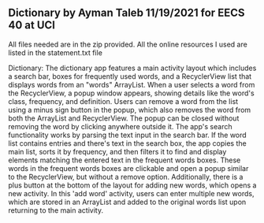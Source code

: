 ## Dictionary by Ayman Taleb 11/19/2021 for EECS 40 at UCI

All files needed are in the zip provided. 
All the online resources I used are listed in the statement.txt file



Dictionary:
The dictionary app features a main activity layout which includes a search bar, boxes for frequently used words, and a RecyclerView list that displays words from an "words" ArrayList. 
When a user selects a word from the RecyclerView, a popup window appears, showing details like the word's class, frequency, and definition. 
Users can remove a word from the list using a minus sign button in the popup, which also removes the word from both the ArrayList and RecyclerView.
The popup can be closed without removing the word by clicking anywhere outside it. The app's search functionality works by parsing the text input in the search bar. 
If the word list contains entries and there's text in the search box, the app copies the main list, sorts it by frequency, and then filters it to find and display elements matching the entered text in the frequent words boxes. 
These words in the frequent words boxes are clickable and open a popup similar to the RecyclerView, but without a remove option. Additionally, there is a plus button at the bottom of the layout for adding new words, which opens a new activity. In this 'add word' activity, users can enter multiple new words, which are stored in an ArrayList and added to the original words list upon returning to the main activity.
